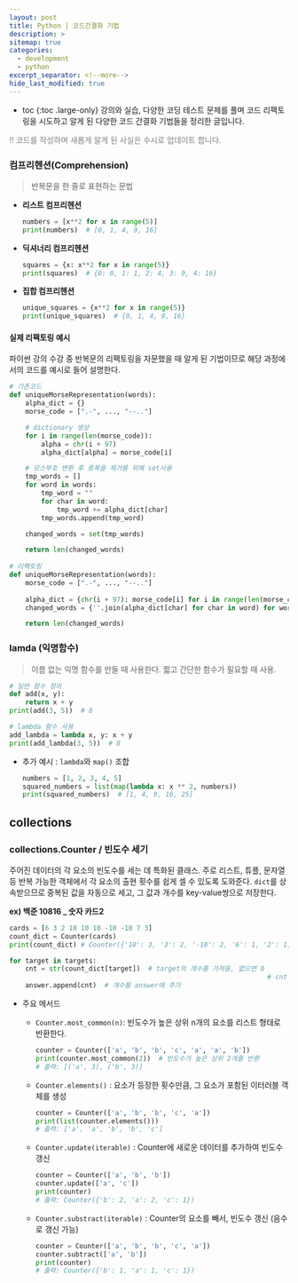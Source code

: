 ```yaml
---
layout: post
title: Python | 코드간결화 기법
description: >
sitemap: true
categories:
  - development
  - python 
excerpt_separator: <!--more-->
hide_last_modified: true
---
```

* toc
{:toc .large-only}
강의와 실습, 다양한 코딩 테스트 문제를 풀며 코드 리팩토링을 시도하고 알게 된 다양한 코드 간결화 기법들을 정리한 글입니다.

<span style="color:gray">‼️ 코드를 작성하며 새롭게 알게 된 사실은 수시로 업데이트 합니다.</span>

<!--more-->

### 컴프리헨션(Comprehension)

> 반복문을 한 줄로 표현하는 문법

* **리스트 컴프리헨션**
  ```python
  numbers = [x**2 for x in range(5)]
  print(numbers)  # [0, 1, 4, 9, 16]
  ```

*  **딕셔너리 컴프리헨션**
    ```python
    squares = {x: x**2 for x in range(5)}
    print(squares)  # {0: 0, 1: 1, 2: 4, 3: 9, 4: 16}
    ```

*  **집합 컴프리헨션**
    ```python
    unique_squares = {x**2 for x in range(5)}
    print(unique_squares)  # {0, 1, 4, 9, 16}
    ```

#### 실제 리팩토링 예시

파이썬 강의 수강 중 반복문의 리팩토링을 자문했을 때 알게 된 기법이므로 해당 과정에서의 코드를 예시로 들어 설명한다.
```python
# 기존코드
def uniqueMorseRepresentation(words):
    alpha_dict = {}
    morse_code = [".-", ..., "--.."]

    # dictionary 생성
    for i in range(len(morse_code)):
        alpha = chr(i + 97)
        alpha_dict[alpha] = morse_code[i]

    # 모스부호 변환 후 중복을 제거를 위해 set사용
    tmp_words = []
    for word in words:
        tmp_word = ""
        for char in word:
            tmp_word += alpha_dict[char]
        tmp_words.append(tmp_word)

    changed_words = set(tmp_words)

    return len(changed_words)
  
# 리팩토링 
def uniqueMorseRepresentation(words):
    morse_code = [".-", ..., "--.."]
    
    alpha_dict = {chr(i + 97): morse_code[i] for i in range(len(morse_code))}
    changed_words = {''.join(alpha_dict[char] for char in word) for word in words}

    return len(changed_words)
```

### lamda (익명함수)

> 이름 없는 익명 함수를 만들 때 사용한다. 짧고 간단한 함수가 필요할 때 사용.

```python
# 일반 함수 정의
def add(x, y):
    return x + y
print(add(3, 5))  # 8

# lambda 함수 사용
add_lambda = lambda x, y: x + y
print(add_lambda(3, 5))  # 8
```

- 추가 예시 : `lambda`와 `map()` 조합

  ```python
  numbers = [1, 2, 3, 4, 5]
  squared_numbers = list(map(lambda x: x ** 2, numbers))
  print(squared_numbers)  # [1, 4, 9, 16, 25]
  ```

## collections

### collections.Counter / 빈도수 세기

주어진 데이터의 각 요소의 빈도수를 세는 데 특화된 클래스. 주로 리스트, 튜플, 문자열 등 반복 가능한 객체에서 각 요소의 출현 횟수를 쉽게 셀 수 있도록 도와준다. `dict`를 상속받으므로 중복된 값을 자동으로 세고, 그 값과 개수를 key-value쌍으로 저장한다.

**ex) 백준 10816 _ 숫자 카드2**

```python
cards = [6 3 2 10 10 10 -10 -10 7 3]
count_dict = Counter(cards)
print(count_dict) # Counter({'10': 3, '3': 2, '-10': 2, '6': 1, '2': 1, '7': 1})

for target in targets:
    cnt = str(count_dict[target])  # target의 개수를 가져옴, 없으면 0
   																 # cnt = count_dict.get(target, 0) 과 동일
    answer.append(cnt)  # 개수를 answer에 추가
```

- 주요 메서드

  - `Counter.most_common(n)`: 빈도수가 높은 상위 n개의 요소를 리스트 형태로 반환한다.

    ```python
    counter = Counter(['a', 'b', 'b', 'c', 'a', 'a', 'b'])
    print(counter.most_common(2))  # 빈도수가 높은 상위 2개를 반환
    # 출력: [('a', 3), ('b', 3)]
    ```

  - `Counter.elements()` : 요소가 등장한 횟수만큼, 그 요소가 포함된 이터러블 객체를 생성

    ```python
    counter = Counter(['a', 'b', 'b', 'c', 'a'])
    print(list(counter.elements()))
    # 출력: ['a', 'a', 'b', 'b', 'c']
    ```

  - `Counter.update(iterable)` : Counter에 새로운 데이터를 추가하여 빈도수 갱신

    ```python
    counter = Counter(['a', 'b', 'b'])
    counter.update(['a', 'c'])
    print(counter)
    # 출력: Counter({'b': 2, 'a': 2, 'c': 1})
    ```

  - `Counter.substract(iterable)` : Counter의 요소를 빼서, 빈도수 갱신 (음수로 갱신 가능)

    ```python
    counter = Counter(['a', 'b', 'b', 'c', 'a'])
    counter.subtract(['a', 'b'])
    print(counter)
    # 출력: Counter({'b': 1, 'a': 1, 'c': 1})
    ```

    
